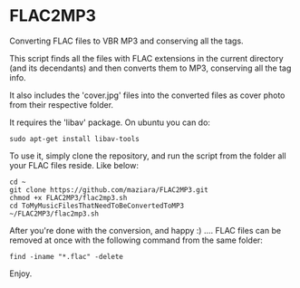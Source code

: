 # FLAC2MP3
Converting FLAC files to VBR MP3 and conserving all the tags.

This script finds all the files with FLAC extensions in the current directory (and its decendants) and then converts them to MP3, conserving all the tag info.

It also includes the 'cover.jpg' files into the converted files as cover photo from their respective folder.

It requires the 'libav' package. On ubuntu you can do:
```
sudo apt-get install libav-tools
```

To use it, simply clone the repository, and run the script from the folder all your FLAC files reside. Like below:

```
cd ~
git clone https://github.com/maziara/FLAC2MP3.git
chmod +x FLAC2MP3/flac2mp3.sh
cd ToMyMusicFilesThatNeedToBeConvertedToMP3
~/FLAC2MP3/flac2mp3.sh
```

After you're done with the conversion, and happy :) .... FLAC files can be removed at once with the following command from the same folder:

```
find -iname "*.flac" -delete
```

Enjoy.
